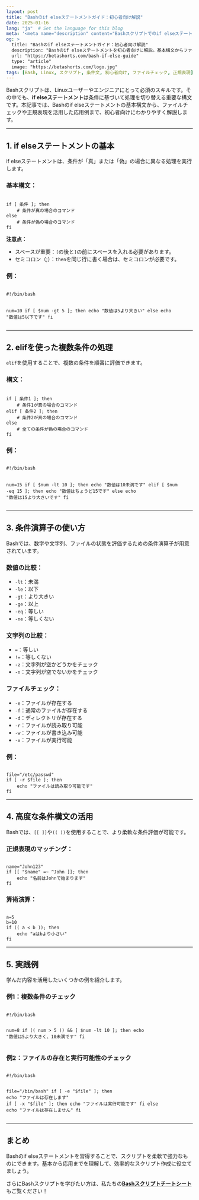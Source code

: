 ```yaml
---
layout: post
title: "Bashのif elseステートメントガイド：初心者向け解説"
date: 2025-01-16
lang: "ja"  # Set the language for this blog
meta: '<meta name="description" content="Bashスクリプトでのif elseステートメントの基本、構文、実践的な例を初心者向けに詳しく解説します。ファイルチェックや正規表現の活用方法も紹介します。"><meta name="keywords" content="Bash if else, Bashスクリプト, Linuxスクリプト, ファイルチェック, 条件文, Bash初心者ガイド"><meta name="author" content="Beta Shorts"><meta name="robots" content="index, follow"><link rel="canonical" href="https://betashorts.com/bash-if-else-guide">'
og: >
  title: "Bashのif elseステートメントガイド：初心者向け解説"
  description: "Bashのif elseステートメントを初心者向けに解説。基本構文からファイルチェック、正規表現まで、実用的な例を多数紹介します。"
  url: "https://betashorts.com/bash-if-else-guide"
  type: "article"
  image: "https://betashorts.com/logo.jpg"
tags: [Bash, Linux, スクリプト, 条件文, 初心者向け, ファイルチェック, 正規表現]
---
```


<p>Bashスクリプトは、Linuxユーザーやエンジニアにとって必須のスキルです。その中でも、<strong>if elseステートメント</strong>は条件に基づいて処理を切り替える重要な構文です。本記事では、Bashのif elseステートメントの基本構文から、ファイルチェックや正規表現を活用した応用例まで、初心者向けにわかりやすく解説します。</p>

---

<h2>1. if elseステートメントの基本</h2>
<p>if elseステートメントは、条件が「真」または「偽」の場合に異なる処理を実行します。</p>

<h3>基本構文：</h3>
<pre><code>
if [ 条件 ]; then
    # 条件が真の場合のコマンド
else
    # 条件が偽の場合のコマンド
fi
</code></pre>

<p><strong>注意点：</strong></p>
<ul>
  <li>スペースが重要：<code>[</code>の後と<code>]</code>の前にスペースを入れる必要があります。</li>
  <li>セミコロン（;）：<code>then</code>を同じ行に書く場合は、セミコロンが必要です。</li>
</ul>

<h3>例：</h3>
<pre><code>
#!/bin/bash

num=10
if [ $num -gt 5 ]; then
    echo "数値は5より大きい"
else
    echo "数値は5以下です"
fi
</code></pre>

---

<h2>2. elifを使った複数条件の処理</h2>
<p><code>elif</code>を使用することで、複数の条件を順番に評価できます。</p>

<h3>構文：</h3>
<pre><code>
if [ 条件1 ]; then
    # 条件1が真の場合のコマンド
elif [ 条件2 ]; then
    # 条件2が真の場合のコマンド
else
    # 全ての条件が偽の場合のコマンド
fi
</code></pre>

<h3>例：</h3>
<pre><code>
#!/bin/bash

num=15
if [ $num -lt 10 ]; then
    echo "数値は10未満です"
elif [ $num -eq 15 ]; then
    echo "数値はちょうど15です"
else
    echo "数値は15より大きいです"
fi
</code></pre>

---

<h2>3. 条件演算子の使い方</h2>
<p>Bashでは、数字や文字列、ファイルの状態を評価するための条件演算子が用意されています。</p>

<h3>数値の比較：</h3>
<ul>
  <li><code>-lt</code>：未満</li>
  <li><code>-le</code>：以下</li>
  <li><code>-gt</code>：より大きい</li>
  <li><code>-ge</code>：以上</li>
  <li><code>-eq</code>：等しい</li>
  <li><code>-ne</code>：等しくない</li>
</ul>

<h3>文字列の比較：</h3>
<ul>
  <li><code>=</code>：等しい</li>
  <li><code>!=</code>：等しくない</li>
  <li><code>-z</code>：文字列が空かどうかをチェック</li>
  <li><code>-n</code>：文字列が空でないかをチェック</li>
</ul>

<h3>ファイルチェック：</h3>
<ul>
  <li><code>-e</code>：ファイルが存在する</li>
  <li><code>-f</code>：通常のファイルが存在する</li>
  <li><code>-d</code>：ディレクトリが存在する</li>
  <li><code>-r</code>：ファイルが読み取り可能</li>
  <li><code>-w</code>：ファイルが書き込み可能</li>
  <li><code>-x</code>：ファイルが実行可能</li>
</ul>

<h3>例：</h3>
<pre><code>
file="/etc/passwd"
if [ -r $file ]; then
    echo "ファイルは読み取り可能です"
fi
</code></pre>

---

<h2>4. 高度な条件構文の活用</h2>
<p>Bashでは、<code>[[ ]]</code>や<code>(( ))</code>を使用することで、より柔軟な条件評価が可能です。</p>

<h3>正規表現のマッチング：</h3>
<pre><code>
name="John123"
if [[ "$name" =~ ^John ]]; then
    echo "名前はJohnで始まります"
fi
</code></pre>

<h3>算術演算：</h3>
<pre><code>
a=5
b=10
if (( a < b )); then
    echo "aはbより小さい"
fi
</code></pre>

---

<h2>5. 実践例</h2>
<p>学んだ内容を活用したいくつかの例を紹介します。</p>

<h3>例1：複数条件のチェック</h3>
<pre><code>
#!/bin/bash

num=8
if (( num > 5 )) && [ $num -lt 10 ]; then
    echo "数値は5より大きく、10未満です"
fi
</code></pre>

<h3>例2：ファイルの存在と実行可能性のチェック</h3>
<pre><code>
#!/bin/bash

file="/bin/bash"
if [ -e "$file" ]; then
    echo "ファイルは存在します"
    if [ -x "$file" ]; then
        echo "ファイルは実行可能です"
    fi
else
    echo "ファイルは存在しません"
fi
</code></pre>

---

<h2>まとめ</h2>
<p>Bashのif elseステートメントを習得することで、スクリプトを柔軟で強力なものにできます。基本から応用までを理解して、効率的なスクリプト作成に役立てましょう。</p>
<p>さらにBashスクリプトを学びたい方は、私たちの<a href="https://betashorts.gumroad.com/l/vvqikq" target="_blank"><strong>Bashスクリプトチートシート</strong></a>もご覧ください！</p>
